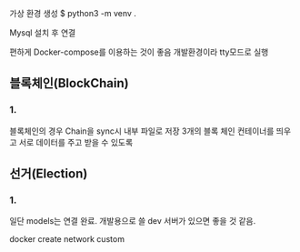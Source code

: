 가상 환경 생성
$ python3 -m venv .

Mysql 설치 후 연결

편하게 Docker-compose를 이용하는 것이 좋음
개발환경이라 tty모드로 실행

## 블록체인(BlockChain)
### 1.
블록체인의 경우 Chain을 sync시 내부 파일로 저장
3개의 블록 체인 컨테이너를 띄우고 서로 데이터를 주고 받을 수 있도록

## 선거(Election)
### 1.
일단 models는 연결 완료. 개발용으로 쓸 dev 서버가 있으면 좋을 것 같음.


docker create network custom